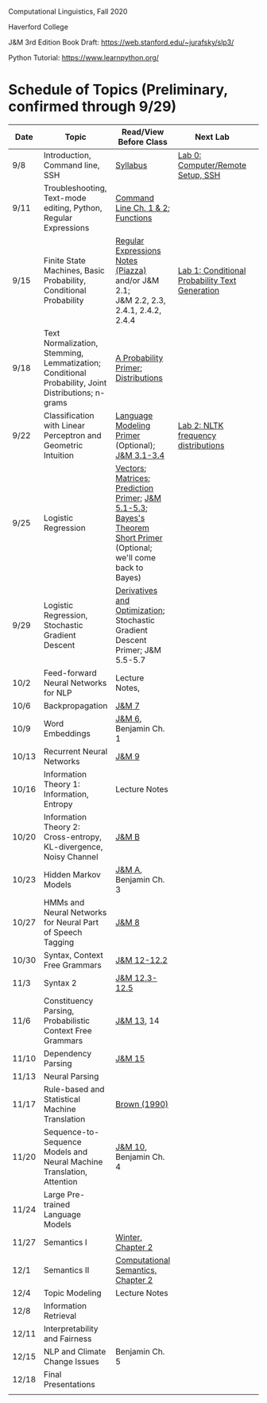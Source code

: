 Computational Linguistics, Fall 2020

Haverford College

J&M 3rd Edition Book Draft: https://web.stanford.edu/~jurafsky/slp3/

Python Tutorial: https://www.learnpython.org/

# Schedule of Topics (Preliminary, confirmed through 9/29)

| Date  | Topic                                                        | Read/View Before Class                                       | Next Lab                                                     |      | Due                                                          |
| ----- | ------------------------------------------------------------ | ------------------------------------------------------------ | ------------------------------------------------------------ | ---- | ------------------------------------------------------------ |
| 9/8   | Introduction, Command line, SSH                              | [Syllabus](syllabus.md)                                      | [Lab 0: Computer/Remote  Setup, SSH](labs/lab0.md)           |      |                                                              |
| 9/11  | Troubleshooting, Text-mode editing, Python, Regular Expressions | [Command Line Ch. 1 & 2](https://www.learnenough.com/command-line-tutorial/basics);  [Functions](https://www.youtube.com/watch?v=MjeXZ7Ea89g) |                                                              |      | HW0: Command Line Discussion Board                           |
| 9/15  | Finite State Machines, Basic Probability, Conditional Probability | [Regular Expressions Notes (Piazza)](https://piazza.com/class_profile/get_resource/kcxiq6ijb2q5t/kex7ykctfdx57c) and/or J&M 2.1;<br /> J&M 2.2, 2.3, 2.4.1, 2.4.2, 2.4.4<br /> | [Lab 1: Conditional Probability Text Generation](labs/lab1.md) |      |                                                              |
| 9/18  | Text Normalization, Stemming, Lemmatization; Conditional Probability, Joint Distributions; n-grams | [A Probability Primer](https://www.sjsu.edu/faculty/gerstman/StatPrimer/probability.pdf); [Distributions](https://www.youtube.com/watch?v=qc5QewourIU&feature=youtu.be) |                                                              |      | [HW1: Regular Expressions](https://piazza.com/class_profile/get_resource/kcxiq6ijb2q5t/kex6v46sovm6cg) |
| 9/22  | Classification with Linear Perceptron and Geometric Intuition | [Language Modeling Primer](https://piazza.com/class_profile/get_resource/kcxiq6ijb2q5t/kf89r0l9txc3fw) (Optional); [J&M 3.1-3.4](https://web.stanford.edu/~jurafsky/slp3/3.pdf) | [Lab 2: NLTK frequency distributions](labs/lab2.md)          |      | [Lab 1](labs/lab1.md) (before class)                         |
| 9/25  | Logistic Regression                                          | [Vectors](https://www.youtube.com/watch?v=kXLGnrzw1zk); [Matrices](https://www.youtube.com/watch?v=LEJpb8v_RQQ); [Prediction Primer](https://piazza.com/class_profile/get_resource/kcxiq6ijb2q5t/kfdytve4qul29w);  [J&M 5.1-5.3](https://web.stanford.edu/~jurafsky/slp3/3.pdf); [Bayes's Theorem Short Primer](https://piazza.com/class_profile/get_resource/kcxiq6ijb2q5t/kfdyxtu4jm254f) (Optional; we'll come back to Bayes) |                                                              |      |                                                              |
| 9/29  | Logistic Regression, Stochastic Gradient Descent             | [Derivatives and Optimization](https://www.youtube.com/watch?v=TG6PIKulK0Q); Stochastic Gradient Descent Primer; J&M 5.5-5.7 |                                                              |      | Lab 2; HW2                                                   |
| 10/2  | Feed-forward Neural Networks for NLP                         | Lecture Notes,                                               |                                                              |      | Linear Text Model Experimentation                            |
| 10/6  | Backpropagation                                              | [J&M 7](https://web.stanford.edu/~jurafsky/slp3/7.pdf)       |                                                              |      |                                                              |
| 10/9  | Word Embeddings                                              | [J&M 6](https://web.stanford.edu/~jurafsky/slp3/6.pdf), Benjamin Ch. 1 |                                                              |      |                                                              |
| 10/13 | Recurrent Neural Networks                                    | [J&M 9](https://web.stanford.edu/~jurafsky/slp3/9.pdf)       |                                                              |      |                                                              |
| 10/16 | Information Theory 1: Information, Entropy                   | Lecture Notes                                                |                                                              |      | Neural Network Experimentation                               |
| 10/20 | Information Theory 2: Cross-entropy, KL-divergence, Noisy Channel | [J&M B](https://web.stanford.edu/~jurafsky/slp3/B.pdf)       |                                                              |      |                                                              |
| 10/23 | Hidden Markov Models                                         | [J&M A](https://web.stanford.edu/~jurafsky/slp3/A.pdf), Benjamin Ch. 3 |                                                              |      | B: Information Density                                       |
| 10/27 | HMMs and Neural Networks for Neural Part of Speech Tagging   | [J&M 8](https://web.stanford.edu/~jurafsky/slp3/8.pdf)       |                                                              |      | Final Project Initial Proposal Due                           |
| 10/30 | Syntax, Context Free Grammars                                | [J&M 12-12.2](https://web.stanford.edu/~jurafsky/slp3/12.pdf) |                                                              |      |                                                              |
| 11/3  | Syntax 2                                                     | [J&M 12.3-12.5](https://web.stanford.edu/~jurafsky/slp3/12.pdf) |                                                              |      | B: POS Tagging                                               |
| 11/6  | Constituency Parsing, Probabilistic Context Free Grammars    | [J&M 13](https://web.stanford.edu/~jurafsky/slp3/13.pdf), 14 |                                                              |      |                                                              |
| 11/10 | Dependency Parsing                                           | [J&M 15](https://web.stanford.edu/~jurafsky/slp3/15.pdf)     |                                                              |      |                                                              |
| 11/13 | Neural Parsing                                               |                                                              |                                                              |      | B: Parsing                                                   |
| 11/17 | Rule-based and Statistical Machine Translation               | [Brown (1990)](https://www.aclweb.org/anthology/J90-2002.pdf) |                                                              |      |                                                              |
| 11/20 | Sequence-to-Sequence Models and Neural Machine Translation, Attention | [J&M 10](https://web.stanford.edu/~jurafsky/slp3/10.pdf), Benjamin Ch. 4 |                                                              |      |                                                              |
| 11/24 | Large Pre-trained Language Models                            |                                                              |                                                              |      | C: Translation                                               |
| 11/27 | Semantics I                                                  | [Winter, Chapter 2](https://www.phil.uu.nl/%7Eyoad/efs/EFS-ch123-online.pdf) |                                                              |      |                                                              |
| 12/1  | Semantics II                                                 | [Computational Semantics, Chapter 2](http://www.coli.uni-saarland.de/projects/milca/courses/comsem/pspdf/main.pdf) |                                                              |      |                                                              |
| 12/4  | Topic Modeling                                               | Lecture Notes                                                |                                                              |      | C: BERT                                                      |
| 12/8  | Information Retrieval                                        |                                                              |                                                              |      | C: Semantics                                                 |
| 12/11 | Interpretability and Fairness                                |                                                              |                                                              |      |                                                              |
| 12/15 | NLP and Climate Change Issues                                | Benjamin Ch. 5                                               |                                                              |      | C: Search                                                    |
| 12/18 | Final Presentations                                          |                                                              |                                                              |      |                                                              |
|       |                                                              |                                                              |                                                              |      |                                                              |

